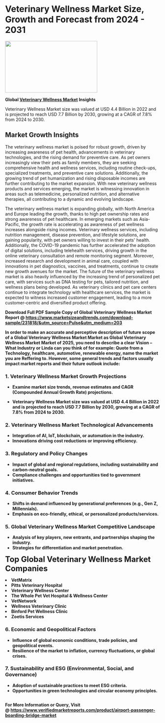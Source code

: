 <H1>Veterinary Wellness Market Size, Growth and Forecast from 2024 - 2031</H1><img class="aligncenter size-medium wp-image-584254" src="https://thirdeyenews.in/wp-content/uploads/2024/09/Global-Market-Research-300x168.jpeg" alt="" width="300" height="168" /><p><strong>Global&nbsp;<a href="https://www.marketsizeandtrends.com/download-sample/231818/&amp;utm_source=Pulse&amp;utm_medium=203">Veterinary Wellness Market</a> Insights</strong></p><p>Veterinary Wellness Market size was valued at USD 4.4 Billion in 2022 and is projected to reach USD 7.7 Billion by 2030, growing at a CAGR of 7.8% from 2024 to 2030.</p><p><h2>Market Growth Insights</h2> <p>The veterinary wellness market is poised for robust growth, driven by increasing awareness of pet health, advancements in veterinary technologies, and the rising demand for preventive care. As pet owners increasingly view their pets as family members, they are seeking comprehensive health and wellness services, including routine check-ups, specialized treatments, and preventive care solutions. Additionally, the growing trend of pet humanization and rising disposable incomes are further contributing to the market expansion. With new veterinary wellness products and services emerging, the market is witnessing innovation in areas such as telemedicine, personalized nutrition, and alternative therapies, all contributing to a dynamic and evolving landscape.</p> <p><strong></strong></p> <p>The veterinary wellness market is expanding globally, with North America and Europe leading the growth, thanks to high pet ownership rates and strong awareness of pet healthcare. In emerging markets such as Asia-Pacific, the growth rate is accelerating as awareness of pet wellness increases alongside rising incomes. Veterinary wellness services, including nutrition management, disease prevention, and lifestyle solutions, are gaining popularity, with pet owners willing to invest in their pets' health. Additionally, the COVID-19 pandemic has further accelerated the adoption of digital solutions, including telehealth services, driving growth in the online veterinary consultation and remote monitoring segment. Moreover, increased research and development in animal care, coupled with innovations in pet diagnostics, vaccines, and treatments, continue to create new growth avenues for the market. The future of the veterinary wellness market is also heavily influenced by the increasing trend of personalized pet care, with services such as DNA testing for pets, tailored nutrition, and wellness plans being developed. As veterinary clinics and pet care centers continue to integrate technology with healthcare services, the market is expected to witness increased customer engagement, leading to a more customer-centric and diversified product offering. <p><strong></p><p><span class=""><strong>Download Full PDF Sample Copy of Global Veterinary Wellness Market Report</strong> @ <a href="https://www.marketsizeandtrends.com/download-sample/231818/&amp;utm_source=Pulse&amp;utm_medium=203" target="_blank">https://www.marketsizeandtrends.com/download-sample/231818/&amp;utm_source=Pulse&amp;utm_medium=203</a></span></p><p>In order to make an accurate and perceptive description of future scope of a Global&nbsp;Veterinary Wellness Market Market as Global&nbsp;Veterinary Wellness Market Market of 2025, you need to describe a clear Vision &ndash; What Industry or Linda can you think of for example: Quote from a Technology, healthcare, automotive, renewable energy, name the market you are Reffering to. However, some general trends and factors usually impact market reports and their future outlook include:</p><h3>1.&nbsp;<strong>Veterinary Wellness Market Growth Projections</strong></h3><ul><li>Examine market size trends, revenue estimates and CAGR (Compounded Annual Growth Rate) projections.</li><li><p>Veterinary Wellness Market size was valued at USD 4.4 Billion in 2022 and is projected to reach USD 7.7 Billion by 2030, growing at a CAGR of 7.8% from 2024 to 2030.</p></li></ul><h3>2.&nbsp;<strong>Veterinary Wellness Market Technological Advancements</strong></h3><ul><li>Integration of AI, IoT, blockchain, or automation in the industry.</li><li>Innovations driving cost reductions or improving efficiency.</li></ul><h3>3.&nbsp;<strong>Regulatory and Policy Changes</strong></h3><ul><li>Impact of global and regional regulations, including sustainability and carbon-neutral goals.</li><li>Compliance challenges and opportunities tied to government initiatives.</li></ul><h3>4.&nbsp;<strong>Consumer Behavior Trends</strong></h3><ul><li>Shifts in demand influenced by generational preferences (e.g., Gen Z, Millennials).</li><li>Emphasis on eco-friendly, ethical, or personalized products/services.</li></ul><h3>5.&nbsp;<strong>Global Veterinary Wellness Market Competitive Landscape</strong></h3><ul><li>Analysis of key players, new entrants, and partnerships shaping the industry.</li><li>Strategies for differentiation and market penetration.</li></ul><p data-pm-slice="1 1 []"><span style="color: inherit; font-family: inherit; font-size: 25px;">Top Global Veterinary Wellness Market Companies</span></p><div class="" data-test-id=""><p><li>VetMatrix</li><li> Pitts Veterinary Hospital</li><li> Veterinary Wellness Center</li><li> The Whole Pet Vet Hospital & Wellness Center</li><li> VetNetwork</li><li> Wellness Veterinary Clinic</li><li> Binford Pet Wellness Clinic</li><li> Zoetis Services</li></p></div><h3>6.&nbsp;<strong>Economic and Geopolitical Factors</strong></h3><ul><li>Influence of global economic conditions, trade policies, and geopolitical events.</li><li>Resilience of the market to inflation, currency fluctuations, or global crises.</li></ul><h3>7.&nbsp;<strong>Sustainability and ESG (Environmental, Social, and Governance)</strong></h3><ul><li>Adoption of sustainable practices to meet ESG criteria.</li><li>Opportunities in green technologies and circular economy principles.</li></ul><h2><strong style="font-size: 14px;">For More Information or Query, Visit @&nbsp;</strong><a style="background-color: #ffffff; font-size: 14px;" href="https://www.marketsizeandtrends.com/report/veterinary-wellness-market/" target="_blank">https://www.verifiedmarketreports.com/product/airport-passenger-boarding-bridge-market</a></h2>
